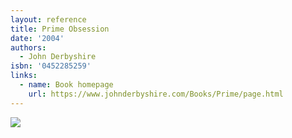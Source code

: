 ```yaml
---
layout: reference
title: Prime Obsession
date: '2004'
authors:
  - John Derbyshire
isbn: '0452285259'
links:
  - name: Book homepage
    url: https://www.johnderbyshire.com/Books/Prime/page.html
---
```

![](/media/books/derbyshire03.jpg)
